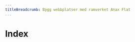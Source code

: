 ```yaml
---
titleBreadcrumb: Bygg webbplatser med ramverket Anax Flat
...
```

Index
===============================
